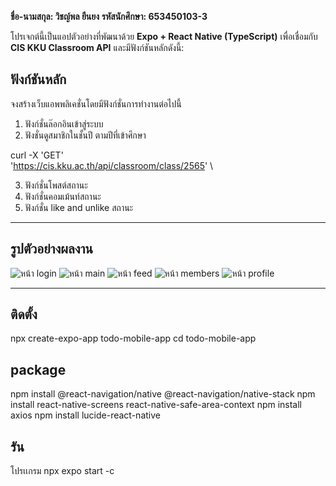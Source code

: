 **ชื่อ-นามสกุล: วิชญ์พล ยืนยง**
**รหัสนักศึกษา: 653450103-3**

โปรเจกต์นี้เป็นแอปตัวอย่างที่พัฒนาด้วย **Expo + React Native (TypeScript)** เพื่อเชื่อมกับ **CIS KKU Classroom API** และมีฟังก์ชันหลักดังนี้:

## ฟังก์ชันหลัก

จงสร้างเว็บแอพพลิเคชั่นโดยมีฟังก์ชั่นการทำงานต่อไปนี้

1. ฟังก์ชั่นล๊อกอินเข้าสู่ระบบ
2. ฟังชั่นดูสมาชิกในชั้นปี ตามปีที่เข้าศึกษา

curl -X 'GET' \
 'https://cis.kku.ac.th/api/classroom/class/2565' \

3. ฟังก์ชั่นโพสต์สถานะ
4. ฟังก์ชั่นคอมเม้นท์สถานะ
5. ฟังก์ชั่น like and unlike สถานะ

---

## รูปตัวอย่างผลงาน

![หน้า login](assets/images/work/login.png)
![หน้า main](assets/images/work/main.png)
![หน้า feed](assets/images/work/feed.png)
![หน้า members](assets/images/work/members.png)
![หน้า profile](assets/images/work/profile.png)

---

## ติดตั้ง

npx create-expo-app todo-mobile-app
cd todo-mobile-app

## package

npm install @react-navigation/native @react-navigation/native-stack
npm install react-native-screens react-native-safe-area-context
npm install axios
npm install lucide-react-native

## รัน

โปรเเกรม
npx expo start -c
